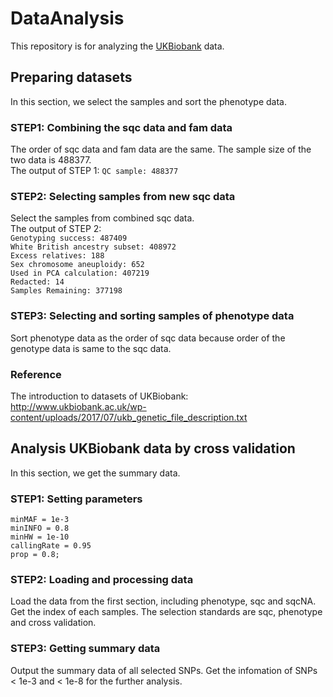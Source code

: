 # DataAnalysis
This repository is for analyzing the [UKBiobank](http://www.ukbiobank.ac.uk/) data.

## Preparing datasets
In this section, we select the samples and sort the phenotype data.

### STEP1: Combining the sqc data and fam data
The order of sqc data and fam data are the same. The sample size of the two data is 488377. <br>
The output of STEP 1: `QC sample: 488377`

### STEP2: Selecting samples from new sqc data
Select the samples from combined sqc data.<br>
The output of STEP 2:<br>
`Genotyping success: 487409 `<br/>
`White British ancestry subset: 408972` <br>
`Excess relatives: 188` <br>
`Sex chromosome aneuploidy: 652` <br>
`Used in PCA calculation: 407219` <br>
`Redacted: 14`<br>
`Samples Remaining: 377198`

### STEP3: Selecting and sorting samples of phenotype data
Sort phenotype data as the order of sqc data because order of the genotype data is same to the sqc data. 

### Reference
The introduction to datasets of UKBiobank: http://www.ukbiobank.ac.uk/wp-content/uploads/2017/07/ukb_genetic_file_description.txt


## Analysis UKBiobank data by cross validation
In this section, we get the summary data.

### STEP1: Setting parameters
`minMAF = 1e-3 `<br/>
`minINFO = 0.8`<br/>
`minHW = 1e-10`<br/>
`callingRate = 0.95`<br/>
`prop = 0.8;`<br/>

### STEP2: Loading and processing data
Load the data from the first section, including phenotype, sqc and sqcNA.
Get the index of each samples. The selection standards are sqc, phenotype and cross validation.

### STEP3: Getting summary data
Output the summary data of all selected SNPs.
Get the infomation of SNPs < 1e-3 and < 1e-8 for the further analysis.

